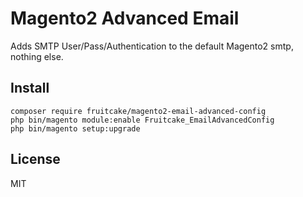# Magento2 Advanced Email

Adds SMTP User/Pass/Authentication to the default Magento2 smtp, nothing else.

## Install

```
composer require fruitcake/magento2-email-advanced-config
php bin/magento module:enable Fruitcake_EmailAdvancedConfig
php bin/magento setup:upgrade
```

## License

MIT
